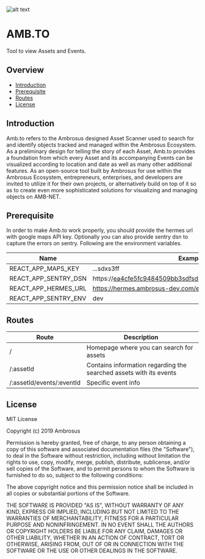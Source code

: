 ![alt text](https://cdn-images-1.medium.com/max/1600/1*hGJHnXJuOmfjIcEofbC0Ww.png 'Ambrosus')

# AMB.TO

Tool to view Assets and Events.

## Overview

- [Introduction](#introduction)
- [Prerequisite](#prerequisite)
- [Routes](#routes)
- [License](#license)

## Introduction

Amb.to refers to the Ambrosus designed Asset Scanner used to search for and identify objects tracked and managed within the Ambrosus Ecosystem. As a preliminary design for telling the story of each Asset, Amb.to provides a foundation from which every Asset and its accompanying Events can be visualized according to location and date as well as many other additional features. As an open-source tool built by Ambrosus for use within the Ambrosus Ecosystem, entrepreneurs, enterprises, and developers are invited to utilize it for their own projects, or alternatively build on top of it so as to create even more sophisticated solutions for visualizing and managing objects on AMB-NET.

## Prerequisite

In order to make Amb.to work properly, you should provide the hermes url with google maps API key. Optionally you can also provide sentry dsn to capture the errors on sentry.
Following are the environment variables.

| Name                 | Example                                                   |
| -------------------- | --------------------------------------------------------- |
| REACT_APP_MAPS_KEY   | ...sdxs3ff                                                |
| REACT_APP_SENTRY_DSN | https://ea4cfe5fc9484509bb3sdfsd4b85e310db8@sentry.io/3423   |
| REACT_APP_HERMES_URL | https://hermes.ambrosus-dev.com/extended                  |
| REACT_APP_SENTRY_ENV | dev                                                       |

## Routes

| Route                     | Description                                                        |
| ------------------------- | ------------------------------------------------------------------ |
| /                         | Homepage where you can search for assets                           |
| /:assetId                 | Contains information regarding the searched assets with its events |
| /:assetId/events/:eventId | Specific event info                                                |

## License

MIT License

Copyright (c) 2019 Ambrosus

Permission is hereby granted, free of charge, to any person obtaining a copy
of this software and associated documentation files (the "Software"), to deal
in the Software without restriction, including without limitation the rights
to use, copy, modify, merge, publish, distribute, sublicense, and/or sell
copies of the Software, and to permit persons to whom the Software is
furnished to do so, subject to the following conditions:

The above copyright notice and this permission notice shall be included in all
copies or substantial portions of the Software.

THE SOFTWARE IS PROVIDED "AS IS", WITHOUT WARRANTY OF ANY KIND, EXPRESS OR
IMPLIED, INCLUDING BUT NOT LIMITED TO THE WARRANTIES OF MERCHANTABILITY,
FITNESS FOR A PARTICULAR PURPOSE AND NONINFRINGEMENT. IN NO EVENT SHALL THE
AUTHORS OR COPYRIGHT HOLDERS BE LIABLE FOR ANY CLAIM, DAMAGES OR OTHER
LIABILITY, WHETHER IN AN ACTION OF CONTRACT, TORT OR OTHERWISE, ARISING FROM,
OUT OF OR IN CONNECTION WITH THE SOFTWARE OR THE USE OR OTHER DEALINGS IN THE
SOFTWARE.
